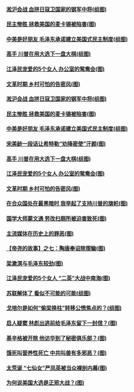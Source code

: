 #### [淞沪会战 血拼日寇卫国家的钢军中将(组图)](../pages/p6/954075.md?t=12031751) 
#### [民主惨胜 拯救美国的麦卡锡被陷害(图)](../pages/p6/954273.md?t=12031751) 
#### [中美是好朋友 毛泽东承诺建立美国式民主制度(组图)](../pages/p6/953956.md?t=12031751) 
#### [高手 川普在用大选下一盘大棋(组图)](../pages/p6/954386.md?t=12031751) 
#### [江泽民宠爱的5个女人 办公室的鸳鸯会​​​​​​​(图)](../pages/p6/952971.md?t=12031751) 
#### [文革时期 乡村可怕的告密风(图)](../pages/p6/953955.md?t=12031751) 
#### [淞沪会战 血拼日寇卫国家的钢军中将(组图)](../pages/p6/954075.md?t=12031751) 
#### [民主惨胜 拯救美国的麦卡锡被陷害(图)](../pages/p6/954273.md?t=12031751) 
#### [中美是好朋友 毛泽东承诺建立美国式民主制度(组图)](../pages/p6/953956.md?t=12031751) 
#### [宋美龄一段话让希特勒“劝降密使”汗颜(图)](../pages/p6/952951.md?t=12031751) 
#### [高手 川普在用大选下一盘大棋(组图)](../pages/p6/954386.md?t=12031751) 
#### [江泽民宠爱的5个女人 办公室的鸳鸯会​​​​​​​(图)](../pages/p6/952971.md?t=12031751) 
#### [文革时期 乡村可怕的告密风(图)](../pages/p6/953955.md?t=12031751) 
#### [在合众国处在最黑暗时 我举起了支持川普的旗帜(图)](../pages/p6/954291.md?t=12031751) 
#### [国学大师蒙文通 劳改扫厕所被迫害致死(图)](../pages/p6/953740.md?t=12031751) 
#### [主流媒体在历史上的罪恶(图)](../pages/p6/954074.md?t=12031751) 
#### [【帝尧的故事】之七：陶唐奉诏除猰貐(图)](../pages/p6/948932.md?t=12031751) 
#### [梁漱溟与毛泽东较劲(图)](../pages/p6/954007.md?t=12031751) 
#### [江泽民宠爱的5个女人 “二英”大战中南海(图)](../pages/p6/952968.md?t=12031751) 
#### [苏联解体了 看似不可能的可能(组图)](../pages/p6/954070.md?t=12031751) 
#### [戈培尔是如何“偷梁换柱”转移公愤焦点的？(组图)](../pages/p6/953648.md?t=12031751) 
#### [启人疑窦 林彪出逃前给毛泽东留下一封信？(图)](../pages/p6/951875.md?t=12031751) 
#### [基辛格被开除 他访华到了秘密俱乐部？(图)](../pages/p6/954013.md?t=12031751) 
#### [饿死叫营养性死亡 中共叫兽有多邪恶？(图)](../pages/p6/953720.md?t=12031751) 
#### [太荒诞 “七仙女”严凤英被当众裸剖内幕(图)](../pages/p6/952957.md?t=12031751) 
#### [为何说美国大选是正邪大战？(图)](../pages/p6/953627.md?t=12031751) 
